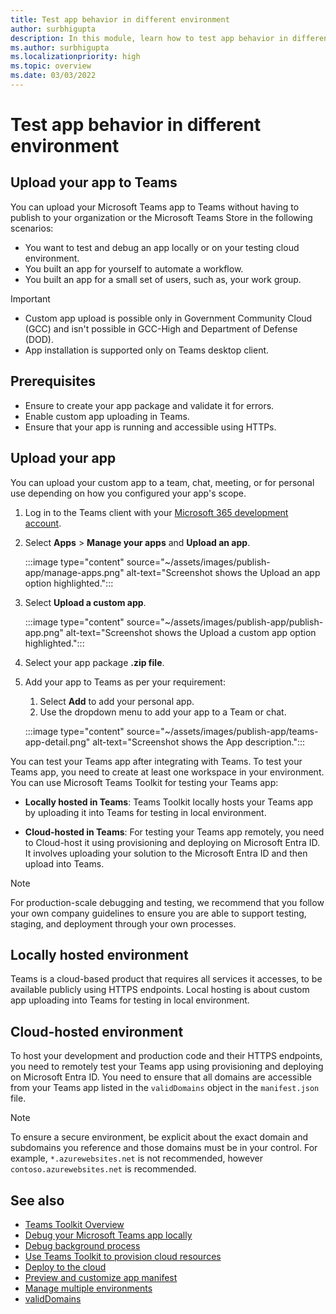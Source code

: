 ```yaml
---
title: Test app behavior in different environment
author: surbhigupta
description: In this module, learn how to test app behavior in different environment.
ms.author: surbhigupta
ms.localizationpriority: high
ms.topic: overview
ms.date: 03/03/2022
---
```

# Test app behavior in different environment

## Upload your app to Teams

You can upload your Microsoft Teams app to Teams without having to publish to your organization or the Microsoft Teams Store in the following scenarios:

* You want to test and debug an app locally or on your testing cloud environment.
* You built an app for yourself to automate a workflow.
* You built an app for a small set of users, such as, your work group.

> [!IMPORTANT]
>
> * Custom app upload is possible only in Government Community Cloud (GCC) and isn't possible in GCC-High and Department of Defense (DOD).
> * App installation is supported only on Teams desktop client.

## Prerequisites

* Ensure to create your app package and validate it for errors.
* Enable custom app uploading in Teams.
* Ensure that your app is running and accessible using HTTPs.

## Upload your app

You can upload your custom app to a team, chat, meeting, or for personal use depending on how you configured your app's scope.

1. Log in to the Teams client with your [Microsoft 365 development account](https://developer.microsoft.com/microsoft-365/dev-program).

1. Select **Apps** > **Manage your apps** and **Upload an app**.

   :::image type="content" source="~/assets/images/publish-app/manage-apps.png" alt-text="Screenshot shows the Upload an app option highlighted.":::

1. Select **Upload a custom app**.

   :::image type="content" source="~/assets/images/publish-app/publish-app.png" alt-text="Screenshot shows the Upload a custom app option highlighted.":::

1. Select your app package **.zip file**.

1. Add your app to Teams as per your requirement:

    1. Select **Add** to add your personal app.
    1. Use the dropdown menu to add your app to a Team or chat.

   :::image type="content" source="~/assets/images/publish-app/teams-app-detail.png" alt-text="Screenshot shows the App description.":::

You can test your Teams app after integrating with Teams. To test your Teams app, you need to create at least one workspace in your environment. You can use Microsoft Teams Toolkit for testing your Teams app:

* **Locally hosted in Teams**: Teams Toolkit locally hosts your Teams app by uploading it into Teams for testing in local environment.

* **Cloud-hosted in Teams**: For testing your Teams app remotely, you need to Cloud-host it using provisioning and deploying on Microsoft Entra ID. It involves uploading your solution to the Microsoft Entra ID and then upload into Teams.

> [!NOTE]
> For production-scale debugging and testing, we recommend that you follow your own company guidelines to ensure you are able to support testing, staging, and deployment through your own processes.

## Locally hosted environment

Teams is a cloud-based product that requires all services it accesses, to be available publicly using HTTPS endpoints. Local hosting is about custom app uploading into Teams for testing in local environment.

## Cloud-hosted environment

To host your development and production code and their HTTPS endpoints, you need to remotely test your Teams app using provisioning and deploying on Microsoft Entra ID. You need to ensure that all domains are accessible from your Teams app listed in the `validDomains` object in the `manifest.json` file.

> [!NOTE]
> To ensure a secure environment, be explicit about the exact domain and subdomains you reference and those domains must be in your control. For example, `*.azurewebsites.net` is not recommended, however `contoso.azurewebsites.net` is recommended.

## See also

* [Teams Toolkit Overview](teams-toolkit-fundamentals.md)
* [Debug your Microsoft Teams app locally](debug-local.md)
* [Debug background process](debug-background-process.md)
* [Use Teams Toolkit to provision cloud resources](provision.md)
* [Deploy to the cloud](deploy.md)
* [Preview and customize app manifest](TeamsFx-preview-and-customize-app-manifest.md)
* [Manage multiple environments](TeamsFx-multi-env.md)
* [validDomains](../resources/schema/manifest-schema.md#validdomains)
